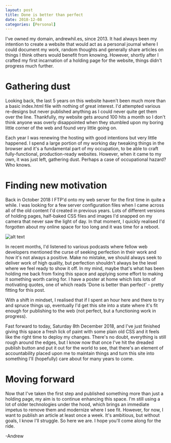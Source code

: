 ```yaml
---
layout: post
title: Done is better than perfect
date: 2018-12-08
categories: [Personal]
---
```


I've owned my domain, andrewhil.es, since 2013. It had always been my intention to create a website that would act as a personal journal where I could document my work, random thoughts and generally share articles on things I think others would benefit from knowing. However, shortly after I crafted my first incarnation of a holding page for the website, things didn't progress much further.

# Gathering dust
Looking back, the last 5 years on this website haven't been much more than a basic index.html file with nothing of great interest. I'd attempted various re-designs but never published anything as I could never quite get them over the line. Thankfully, my website gets around 100 hits a month so I don't think anyone was overly disappointed when they stumbled upon my boring little corner of the web and found very little going on.

Each year I was renewing the hosting with good intentions but very little happened. I spend a large portion of my working day tweaking things in the browser and it's a fundamental part of my occupation, to be able to craft fully-functional, production-ready websites. However, when it came to my own, it was just left, gathering dust. Perhaps a case of occupational hazard? Who knows.

# Finding new motivation
Back in October 2018 I FTP'd onto my web server for the first time in quite a while. I was looking for a few server configuration files when I came across all of the old content I'd created in previous years. Lots of different versions of holding pages, half-baked CSS files and images I'd snapped on my camera that never saw the light of day. In that moment, I quickly realised I'd forgotten about my online space for too long and it was time for a reboot.

![alt text](../../../../images/2018-12-08-img1.jpg "Done is better than perfect poster image")

In recent months, I'd listened to various podcasts where fellow web developers mentioned the curse of seeking perfection in their work and how it's not always a positive. Make no mistake, we should always seek to deliver work of high quality, but perfection shouldn't always be the level where we feel ready to show it off. In my mind, maybe that's what has been holding me back from fixing this space and applying some effort to making it something worth caring for. I have a poster at home which lists lots of motivating quotes, one of which reads 'Done is better than perfect' - pretty fitting for this post.

With a shift in mindset, I realised that if I spent an hour here and there to try and spruce things up, eventually I'd get this site into a state where it's fit enough for publishing to the web (not perfect, but a functioning work in progress).

Fast forward to today, Saturday 8th December 2018, and I've just finished giving this space a fresh lick of paint with some plain old CSS and it feels like the right time to deploy my changes. There's no doubt, everything is still rough around the edges, but I know now that once I've hit the dreaded publish button and put it out for the world to see, that there's an element of accountability placed upon me to maintain things and turn this site into something I'll (hopefully) care about for many years to come.

# Moving forward
Now that I've taken the first step and published something more than just a holding page, my aim is to continue enhancing this space. I'm still using a lot of older technologies under the hood, which brings an immediate impetus to remove them and modernize where I see fit. However, for now, I want to publish an article at least once a week. It's ambitious, but without goals, I know I'll struggle. So here we are. I hope you'll come along for the ride.

-Andrew